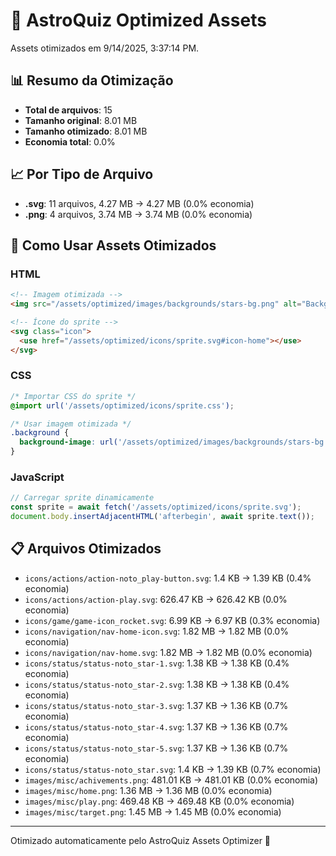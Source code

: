 # 🎨 AstroQuiz Optimized Assets

Assets otimizados em 9/14/2025, 3:37:14 PM.

## 📊 Resumo da Otimização

- **Total de arquivos**: 15
- **Tamanho original**: 8.01 MB
- **Tamanho otimizado**: 8.01 MB
- **Economia total**: 0.0%

## 📈 Por Tipo de Arquivo

- **.svg**: 11 arquivos, 4.27 MB → 4.27 MB (0.0% economia)
- **.png**: 4 arquivos, 3.74 MB → 3.74 MB (0.0% economia)

## 🚀 Como Usar Assets Otimizados

### HTML
```html
<!-- Imagem otimizada -->
<img src="/assets/optimized/images/backgrounds/stars-bg.png" alt="Background">

<!-- Ícone do sprite -->
<svg class="icon">
  <use href="/assets/optimized/icons/sprite.svg#icon-home"></use>
</svg>
```

### CSS
```css
/* Importar CSS do sprite */
@import url('/assets/optimized/icons/sprite.css');

/* Usar imagem otimizada */
.background {
  background-image: url('/assets/optimized/images/backgrounds/stars-bg.png');
}
```

### JavaScript
```javascript
// Carregar sprite dinamicamente
const sprite = await fetch('/assets/optimized/icons/sprite.svg');
document.body.insertAdjacentHTML('afterbegin', await sprite.text());
```

## 📋 Arquivos Otimizados

- `icons/actions/action-noto_play-button.svg`: 1.4 KB → 1.39 KB (0.4% economia)
- `icons/actions/action-play.svg`: 626.47 KB → 626.42 KB (0.0% economia)
- `icons/game/game-icon_rocket.svg`: 6.99 KB → 6.97 KB (0.3% economia)
- `icons/navigation/nav-home-icon.svg`: 1.82 MB → 1.82 MB (0.0% economia)
- `icons/navigation/nav-home.svg`: 1.82 MB → 1.82 MB (0.0% economia)
- `icons/status/status-noto_star-1.svg`: 1.38 KB → 1.38 KB (0.4% economia)
- `icons/status/status-noto_star-2.svg`: 1.38 KB → 1.38 KB (0.4% economia)
- `icons/status/status-noto_star-3.svg`: 1.37 KB → 1.36 KB (0.7% economia)
- `icons/status/status-noto_star-4.svg`: 1.37 KB → 1.36 KB (0.7% economia)
- `icons/status/status-noto_star-5.svg`: 1.37 KB → 1.36 KB (0.7% economia)
- `icons/status/status-noto_star.svg`: 1.4 KB → 1.39 KB (0.7% economia)
- `images/misc/achivements.png`: 481.01 KB → 481.01 KB (0.0% economia)
- `images/misc/home.png`: 1.36 MB → 1.36 MB (0.0% economia)
- `images/misc/play.png`: 469.48 KB → 469.48 KB (0.0% economia)
- `images/misc/target.png`: 1.45 MB → 1.45 MB (0.0% economia)

---

Otimizado automaticamente pelo AstroQuiz Assets Optimizer 🚀
